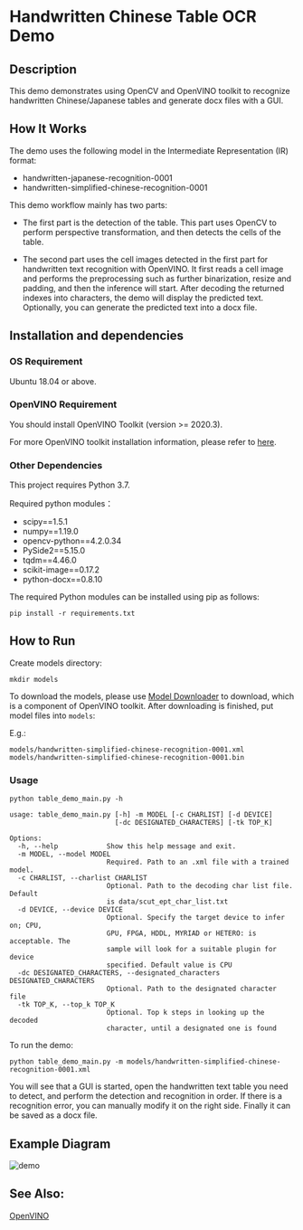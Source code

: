 # Handwritten Chinese Table OCR Demo
## Description
This demo demonstrates using OpenCV and OpenVINO toolkit to recognize handwritten Chinese/Japanese tables and generate docx files with a GUI.


## How It Works
The demo uses the following model in the Intermediate Representation (IR) format:
   * handwritten-japanese-recognition-0001
   * handwritten-simplified-chinese-recognition-0001


This demo workflow mainly has two parts:

- The first part is the detection of the table. This part uses OpenCV to perform perspective transformation, and then detects the cells of the table.

- The second part uses the cell images detected in the first part for handwritten text recognition with OpenVINO. It first reads a cell image and performs the preprocessing such as further binarization, resize and padding, and then the inference will start. After decoding the returned indexes into characters, the demo will display the predicted text. Optionally, you can generate the predicted text into a docx file.

## Installation and dependencies
### OS Requirement
Ubuntu 18.04 or above.

### OpenVINO Requirement

You should install OpenVINO Toolkit (version >= 2020.3).

For more OpenVINO toolkit installation information, please refer to [here](https://docs.openvinotoolkit.org/latest/openvino_docs_install_guides_installing_openvino_linux.html).

### Other Dependencies
This project requires Python 3.7.

Required python modules：
- scipy==1.5.1
- numpy==1.19.0
- opencv-python==4.2.0.34
- PySide2==5.15.0
- tqdm==4.46.0
- scikit-image==0.17.2
- python-docx==0.8.10

The required Python modules can be installed using pip as follows:

```
pip install -r requirements.txt
```


## How to Run



Create models directory:
```
mkdir models
```

To download the models, please use [Model Downloader](https://github.com/openvinotoolkit/open_model_zoo/tree/master/tools/downloader) to download, which is a component of OpenVINO toolkit.
After downloading is finished, put model files into `models`:

E.g.:

```
models/handwritten-simplified-chinese-recognition-0001.xml
models/handwritten-simplified-chinese-recognition-0001.bin
```

### Usage
```
python table_demo_main.py -h
```

```
usage: table_demo_main.py [-h] -m MODEL [-c CHARLIST] [-d DEVICE]
                          [-dc DESIGNATED_CHARACTERS] [-tk TOP_K]

Options:
  -h, --help            Show this help message and exit.
  -m MODEL, --model MODEL
                        Required. Path to an .xml file with a trained model.
  -c CHARLIST, --charlist CHARLIST
                        Optional. Path to the decoding char list file. Default
                        is data/scut_ept_char_list.txt
  -d DEVICE, --device DEVICE
                        Optional. Specify the target device to infer on; CPU,
                        GPU, FPGA, HDDL, MYRIAD or HETERO: is acceptable. The
                        sample will look for a suitable plugin for device
                        specified. Default value is CPU
  -dc DESIGNATED_CHARACTERS, --designated_characters DESIGNATED_CHARACTERS
                        Optional. Path to the designated character file
  -tk TOP_K, --top_k TOP_K
                        Optional. Top k steps in looking up the decoded
                        character, until a designated one is found
```
To run the demo:
```
python table_demo_main.py -m models/handwritten-simplified-chinese-recognition-0001.xml
```

You will see that a GUI is started, open the handwritten text table you need to detect, and perform the detection and recognition in order. If there is a recognition error, you can manually modify it on the right side. Finally it can be saved as a docx file.

## Example Diagram
![demo](data/handwritten_table_recoginition_demo.gif)

## See Also:
[OpenVINO](https://docs.openvinotoolkit.org/)